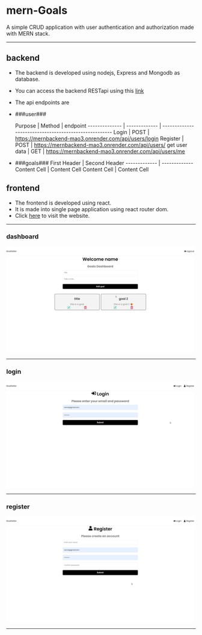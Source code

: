 # mern-Goals
A simple CRUD application with user authentication and authorization made with MERN stack.

------

## backend ##
* The backend is developed using nodejs, Express and Mongodb as database.
* You can access the backend RESTapi using this [link](https://mernbackend-mao3.onrender.com "backend")
* The api endpoints are
* ###user###

    Purpose    |   Method      |  endpoint
-------------- | ------------- | -----------------------------------------------------
Login          |    POST       | https://mernbackend-mao3.onrender.com/api/users/login
Register       |    POST       | https://mernbackend-mao3.onrender.com/api/users/
get user data  |    GET        | https://mernbackend-mao3.onrender.com/api/users/me

* ###goals###
First Header  | Second Header
------------- | -------------
Content Cell  | Content Cell
Content Cell  | Content Cell

## frontend ##
* The frontend is developed using react.
* It is made into single page application using react router dom.
* Click [here](https://premforreal.github.io/mern-Goals/ "backend") to visit the website.
------
### dashboard ###
<img src="dashboard.png" alt="dashboard" width="500"/>

------
### login ###
<img src="login.png" alt="dashboard" width="500"/>

------
### register ###
<img src="register.png" alt="dashboard" width="500"/>

------
